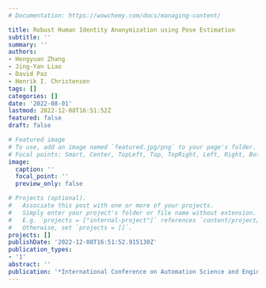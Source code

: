 ```yaml
---
# Documentation: https://wowchemy.com/docs/managing-content/

title: Robust Human Identity Anonymization using Pose Estimation
subtitle: ''
summary: ''
authors:
- Hengyuan Zhang
- Jing-Yan Liao
- David Paz
- Henrik I. Christensen
tags: []
categories: []
date: '2022-08-01'
lastmod: 2022-12-08T16:51:52Z
featured: false
draft: false

# Featured image
# To use, add an image named `featured.jpg/png` to your page's folder.
# Focal points: Smart, Center, TopLeft, Top, TopRight, Left, Right, BottomLeft, Bottom, BottomRight.
image:
  caption: ''
  focal_point: ''
  preview_only: false

# Projects (optional).
#   Associate this post with one or more of your projects.
#   Simply enter your project's folder or file name without extension.
#   E.g. `projects = ["internal-project"]` references `content/project/deep-learning/index.md`.
#   Otherwise, set `projects = []`.
projects: []
publishDate: '2022-12-08T16:51:52.915130Z'
publication_types:
- '1'
abstract: ''
publication: '*International Conference on Automation Science and Engineering (CASE)*'
---
```

